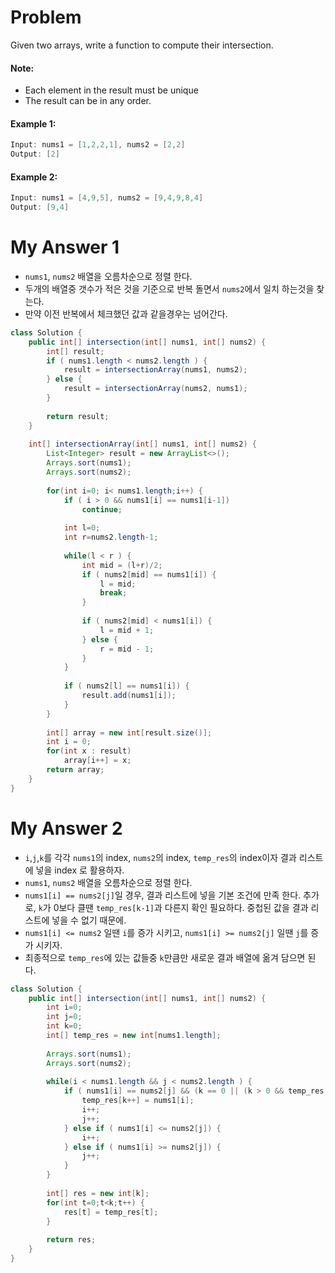 # Problem

Given two arrays, write a function to compute their intersection.

#### Note:

* Each element in the result must be unique
* The result can be in any order.

#### Example 1:

```swift
Input: nums1 = [1,2,2,1], nums2 = [2,2]
Output: [2]
```

#### Example 2:

```swift
Input: nums1 = [4,9,5], nums2 = [9,4,9,8,4]
Output: [9,4]
```

# My Answer 1

* `nums1`, `nums2` 배열을 오름차순으로 정렬 한다.
* 두개의 배열중 갯수가 적은 것을 기준으로 반복 돌면서 `nums2`에서 일치 하는것을 찾는다.
* 만약 이전 반복에서 체크했던 값과 같을경우는 넘어간다. 

```java
class Solution {
    public int[] intersection(int[] nums1, int[] nums2) {
        int[] result;
        if ( nums1.length < nums2.length ) {
            result = intersectionArray(nums1, nums2);
        } else {
            result = intersectionArray(nums2, nums1);
        }
        
        return result;
    }
    
    int[] intersectionArray(int[] nums1, int[] nums2) {
        List<Integer> result = new ArrayList<>();
        Arrays.sort(nums1);
        Arrays.sort(nums2);
        
        for(int i=0; i< nums1.length;i++) {
            if ( i > 0 && nums1[i] == nums1[i-1])
                continue;
            
            int l=0;
            int r=nums2.length-1;
            
            while(l < r ) {
                int mid = (l+r)/2;
                if ( nums2[mid] == nums1[i]) {
                    l = mid;
                    break;
                }
                
                if ( nums2[mid] < nums1[i]) {
                    l = mid + 1;
                } else {
                    r = mid - 1;
                }
            }
            
            if ( nums2[l] == nums1[i]) {
                result.add(nums1[i]);
            }
        }
        
        int[] array = new int[result.size()];
        int i = 0;
        for(int x : result)
            array[i++] = x;
        return array;
    }
}
```

# My Answer 2

* `i`,`j`,`k`를 각각 `nums1`의 index, `nums2`의 index, `temp_res`의 index이자 결과 리스트에 넣을 index 로 활용하자.
* `nums1`, `nums2` 배열을 오름차순으로 정렬 한다.
* `nums1[i] == nums2[j]`일 경우, 결과 리스트에 넣을 기본 조건에 만족 한다. 추가로, `k`가 0보다 클땐 `temp_res[k-1]`과 다른지 확인 필요하다. 중첩된 값을 결과 리스트에 넣을 수 없기 때문에.
* `nums1[i] <= nums2` 일땐 `i`를 증가 시키고, `nums1[i] >= nums2[j]` 일땐 `j`를 증가 시키자.
* 최종적으로 `temp_res`에 있는 값들중 `k`만큼만 새로운 결과 배열에 옮겨 담으면 된다.


```java
class Solution {
    public int[] intersection(int[] nums1, int[] nums2) {
        int i=0;
        int j=0;
        int k=0;
        int[] temp_res = new int[nums1.length];
        
        Arrays.sort(nums1);
        Arrays.sort(nums2);
        
        while(i < nums1.length && j < nums2.length ) {
            if ( nums1[i] == nums2[j] && (k == 0 || (k > 0 && temp_res[k-1] != nums1[i])) ) {
                temp_res[k++] = nums1[i];                
                i++;
                j++;
            } else if ( nums1[i] <= nums2[j]) {            
                i++;
            } else if ( nums1[i] >= nums2[j]) {
                j++;
            }
        }
        
        int[] res = new int[k];
        for(int t=0;t<k;t++) {
            res[t] = temp_res[t];
        }
        
        return res;        
    }    
}
```